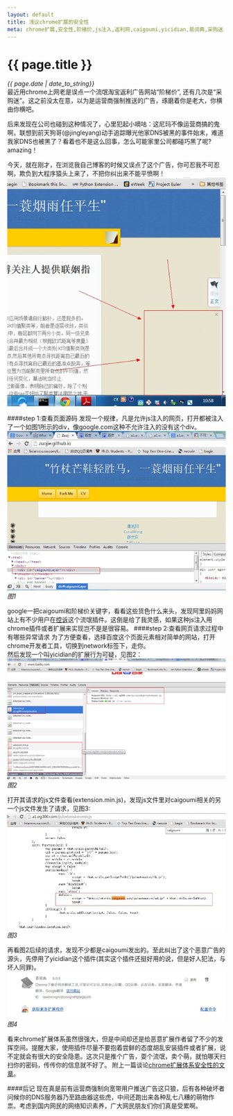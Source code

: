 ```yaml
---
layout: default
title: 浅议chrome扩展的安全性
meta: chrome扩展,安全性,阶梯价,js注入,返利网,caigoumi,yicidian,易词典,采购迷
---
```

# {{ page.title }}   
*{{ page.date | date_to_string}}*   
最近用chrome上网老是误点一个流氓淘宝返利广告网站“阶梯价”, 还有几次是“采购迷”。这之前没太在意，以为是运营商强制推送的广告，琢磨着你是老大，你横由你横吧。   

后来发现在公司也碰到这种情况了，心里犯起小嘀咕：这尼玛不像运营商搞的鬼啊，联想到前天狗哥(@jingleyang)动手追踪曝光他家DNS被黑的事件始末，难道我家DNS也被黑了？看着也不是这么回事，怎么可能家里公司都碰巧黑了呢? amazing！   

今天，就在刚才，在浏览我自己博客的时候又误点了这个广告，你可忍我不可忍啊，欺负到大程序猿头上来了，不把你纠出来不能平愤啊！
![p3](/demo/blog_img/3.jpg)

####step 1:查看页面源码
发现一个规律，凡是允许js注入的网页，打开都被注入了一个如图1所示的div，像google.com这种不允许注入的没有这个div。
![p1](/demo/blog_img/1.jpg)
*图1*   

google一把caigoumi和阶梯价关键字，看看这些货色什么来头，发现阿里妈妈网站上有不少用户在[控诉](http://club.alimama.com/read-htm-tid-4127709.html)这个流氓插件。这倒是给了我灵感，如果这种js注入用chrome插件或者扩展来实现岂不是是很容易。
####step 2:查看网页请求过程中有哪些异常请求
为了方便查看，选择百度这个页面元素相对简单的网站，打开chrome开发者工具，切换到network标签下，走你。   
然后发现一个叫yicidian的扩展行为可疑，见图2：
![p2](/demo/blog_img/2.png)
*图2*   

打开其请求的js文件查看(extension.min.js)，发现js文件里对caigoumi相关的另一个js文件发生了请求，见图3:
![p3](/demo/blog_img/5.jpg)
*图3*   

再看图2后续的请求，发现不少都是caigoumi发出的。至此纠出了这个恶意广告的源头，先停用了yicidian这个插件(其实这个插件还挺好用的说，但是好人犯法，与坏人同罪)。
![p4](/demo/blog_img/4.png)
*图4*   

看来chrome扩展体系虽然很强大，但是中间却还是给恶意扩展作者留了不少的发挥空间。提醒大家，使用插件尽量不要抱着尝鲜的态度胡乱安装插件或者扩展，说不定就会有很大的安全隐患。这次只是推个广告，耍个流氓，卖个萌，就怕哪天扫扫你的密码，传传你的信息就不好了。 附上一篇谈论[chrome扩展体系安全性的文章](http://www.guao.hk/posts/about-chrome-extension-security.html)。

####后记
现在真是前有运营商强制向宽带用户推送广告这只狼，后有各种破坏者问候你的DNS服务器乃至路由器这些虎，中间还跑出来各种乱七八糟的萌物作祟。考虑到国内网民的网络知识素养，广大网民朋友们你们真是受累啊。
